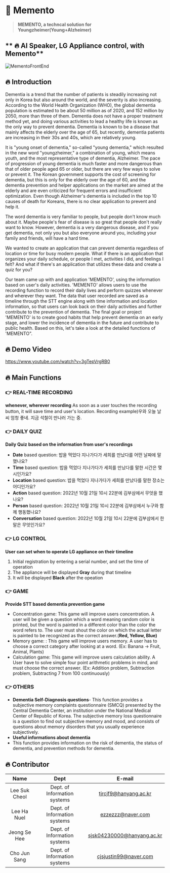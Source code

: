 # 🧠 Memento 
> **MEMENTO, a techncal solution for Youngzheimer(Young+Alzheimer)**

** 🔥 AI Speaker, LG Appliance control, with Memento**
---
![MementoFrontEnd](https://user-images.githubusercontent.com/90544907/207585031-40de1c69-15d1-4ab8-bed3-59adb9ae3ff2.png)

## 🔥 Introduction
Dementia is a trend that the number of patients is steadily increasing not only in Korea but also around the world, and the severity is also increasing. According to the World Health Organization (WHO), the global dementia population is estimated to be about 50 million as of 2020, and 152 million by 2050, more than three of them. Dementia does not have a proper treatment method yet, and doing various activities to lead a healthy life is known as the only way to prevent dementia. Dementia is known to be a disease that mainly affects the elderly over the age of 65, but recently, dementia patients are increasing in their 30s and 40s, which are relatively young.

It is "young onset of dementia," so-called "young dementia," which resulted in the new word "youngzheimer," a combination of young, which means youth, and the most representative type of dementia, Alzheimer. The pace of progression of young dementia is much faster and more dangerous than that of older people aged 65 or older, but there are very few ways to solve or prevent it. The Korean government supports the cost of screening for dementia, but this is only for the elderly over the age of 60, and the dementia prevention and helper applications on the market are aimed at the elderly and are even criticized for frequent errors and insufficient optimization. Even though Alzheimer's dementia is included in the top 10 causes of death for Koreans, there is no clear application to prevent and help it.

The word dementia is very familiar to people, but people don't know much about it. Maybe people's fear of disease is so great that people don't really want to know. However, dementia is a very dangerous disease, and if you get dementia, not only you but also everyone around you, including your family and friends, will have a hard time.

We wanted to create an application that can prevent dementia regardless of location or time for busy modern people. What if there is an application that organizes your daily schedule, or people I met, activities I did, and feelings I felt? And what if there's an application that utilizes these data and create a quiz for you?

Our team came up with and application 'MEMENTO', using the information based on user's daily activities. 'MEMENTO' allows users to use the recording function to record their daily lives and perform quizzes whenever and wherever they want. The data that user recorded are saved as a timeline through the STT engine along with time information and location information, so that users can look back on their daily activities and further contribute to the prevention of dementia. The final goal or project 'MEMENTO' is to create good habits that help prevent dementia on an early stage, and lower the incidence of dementia in the future and contribute to public health. Based on this, let's take a look at the detailed functions of 'MEMENTO".



## 🔥 Demo Video
https://www.youtube.com/watch?v=3gTepVrgRB0

## 🔥 Main Functions
### **👉 REAL-TIME RECORDING**
**whenever, wherever recording**
As soon as a user touches the recording button, it will save time and user's location.
Recording example)우와 오늘 날씨 엄청 좋네. 지금 석철이 만나러 가는 중.

### **👉 DAILY QUIZ**
**Daily Quiz based on the information from user's recordings**
- **Date** based question: 밥을 먹었다 지나가다가 세희를 만났다를 어떤 날짜에 말했나요?
- **Time** based question: 밥을 먹었다 지나가다가 세희를 만났다를 말한 시간은 몇 시인가요?
- **Location** based question: 밥을 먹었다 지나가다가 세희를 만났다를 말한 장소는 어디인가요?
- **Action** based question: 2022년 10월 21일 10시 22분에 김부삼에서 무엇을 했나요?
- **Person** based question: 2022년 10월 21일 10시 22분에 김부삼에서 누구와 함께 행동했나요?
- **Conversation** based question: 2022년 10월 21일 10시 22분에 김부삼에서 한 말은 무엇인가요?

### **👉 LG CONTROL**
**User can set when to operate LG appliance on their timeline**
1. Initial registration by entering a serial number, and set the time of operation 
2. The appliance will be displayed **Gray** during that timeline
3. It will be displayed **Black** after the opeation

### **👉 GAME**
**Provide STT based dementia prevention game**
- Concentration game: This game will improve users concentration. A user will be given a question which a word meaning random color is printed, but the word is painted in a different color than the color the word refers to. The user must shout the color on which the actual letter is painted to be recognized as the correct answer.(**Red, Yellow, Blue)** 
- Memory game: : This game will improve users memory. A user has to choose a correct category after looking at a word. (Ex: Banana -> Fruit, Animal, Plants)
- Calculation game: This game will improve users calculation ability. A User have to solve simple four point arithmetic problems in mind, and must choose the
correct answer. (Ex: Addition problem, Subtraction problem, Subtracting 7 from 100 continuously)

### **👉 OTHERS**
- **Dementia Self-Diagnosis questions**- This function provides a subjective memory complaints questionnaire (SMCQ) presented by the Central Dementia Center, an institution under the National Medical Center of Republic of Korea. The subjective memory loss questionnaire is a question to find out subjective memory and mood, and consists of questions about memory disorders that you usually experience subjectively.
- **Useful informations about dementia**
- This function provides information on the risk of dementia, the status of dementia, and prevention methods for dementia.

## 🔥 Contributor
|Name|Dept|E-mail| 
|:---:|:---:|:---:| 
|Lee Suk Cheol|Dept. of Information systems|tjrcjf9@hanyang.ac.kr| 
|Lee Ha Nuel|Dept. of Information systems|ezzezzz@naver.com|
|Jeong Se Hee|Dept. of Information systems|sjsk04230000@hanyang.ac.kr|
|Cho Jun Sang|Dept. of Information systems|cjsjustin99@naver.com|

